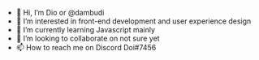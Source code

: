 - 👋 Hi, I’m Dio or @dambudi
- 👀 I’m interested in front-end development and user experience design
- 🌱 I’m currently learning Javascript mainly
- 💞️ I’m looking to collaborate on not sure yet
- 📫 How to reach me on Discord Doi#7456

<!---
dambudi/dambudi is a ✨ special ✨ repository because its `README.md` (this file) appears on your GitHub profile.
You can click the Preview link to take a look at your changes.
--->
